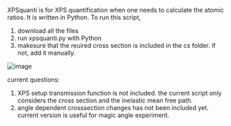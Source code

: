 XPSquanti is for XPS quantification when one needs to calculate the atomic ratios. It is written in Python. 
To run this script,
1. download all the files
2. run xpsquanti.py with Python
3. makesure that the reuired cross section is included in the cs folder. if not, add it manually.

![image](https://user-images.githubusercontent.com/42301914/181449197-2cf4d7be-fdb8-4304-8ece-7b2288774291.png)



current questions:
1. XPS setup transmission function is not included. the current script only considers the cross section and the inelastic mean free path.
2. angle dependent crosssection changes has not been included yet. current version is useful for magic angle experiment. 
